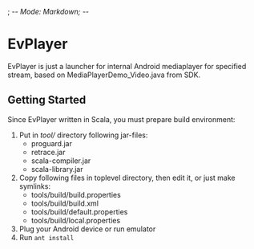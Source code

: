 ; -*- Mode: Markdown; -*-

# EvPlayer

EvPlayer is just a launcher for internal Android mediaplayer for specified stream, based on MediaPlayerDemo_Video.java from SDK.

## Getting Started

Since EvPlayer written in Scala, you must prepare build environment:

 1. Put in *tool/* directory following jar-files:
    - proguard.jar
    - retrace.jar
    - scala-compiler.jar
    - scala-library.jar
 2. Copy following files in toplevel directory, then edit it, or just make symlinks:
    - tools/build/build.properties
    - tools/build/build.xml
    - tools/build/default.properties
    - tools/build/local.properties
 3. Plug your Android device or run emulator
 4. Run `ant install`
